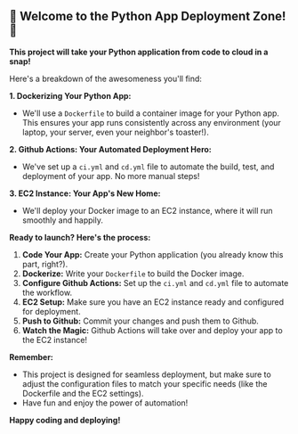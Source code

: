 ## 🚀 Welcome to the Python App Deployment Zone! 🚀

**This project will take your Python application from code to cloud in a snap!**

Here's a breakdown of the awesomeness you'll find:

**1. Dockerizing Your Python App:**

* We'll use a `Dockerfile` to build a container image for your Python app. This ensures your app runs consistently across any environment (your laptop, your server, even your neighbor's toaster!).

**2. Github Actions: Your Automated Deployment Hero:**

* We've set up a `ci.yml` and `cd.yml` file to automate the build, test, and deployment of your app. No more manual steps!

**3. EC2 Instance: Your App's New Home:**

* We'll deploy your Docker image to an EC2 instance, where it will run smoothly and happily.

**Ready to launch? Here's the process:**

1. **Code Your App:** Create your Python application (you already know this part, right?).
2. **Dockerize:** Write your `Dockerfile` to build the Docker image.
3. **Configure Github Actions:** Set up the `ci.yml` and `cd.yml` file to automate the workflow.
4. **EC2 Setup:** Make sure you have an EC2 instance ready and configured for deployment.
5. **Push to Github:** Commit your changes and push them to Github.
6. **Watch the Magic:** Github Actions will take over and deploy your app to the EC2 instance!

**Remember:**

* This project is designed for seamless deployment, but make sure to adjust the configuration files to match your specific needs (like the Dockerfile and the EC2 settings).
* Have fun and enjoy the power of automation!

**Happy coding and deploying!**
